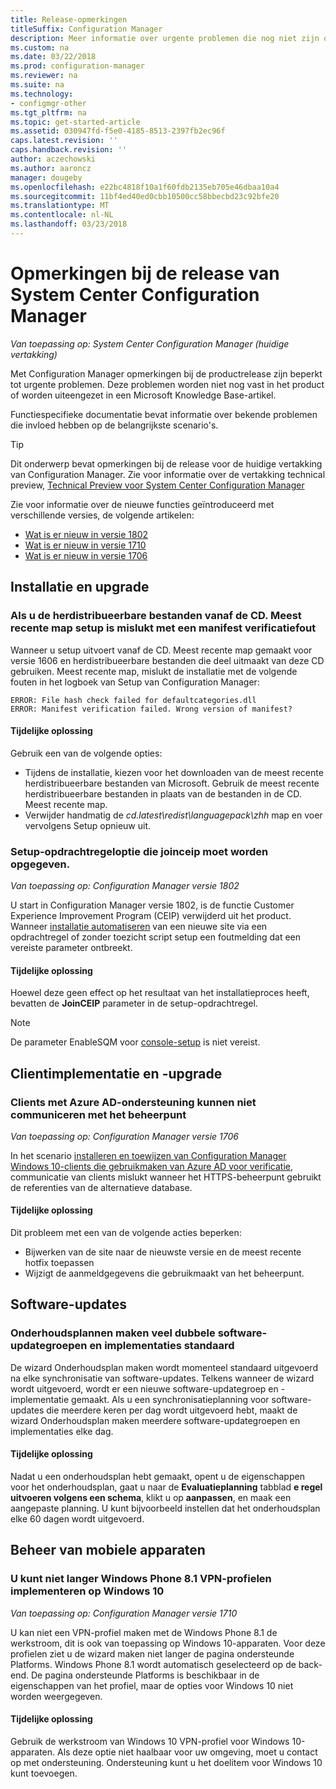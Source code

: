 ```yaml
---
title: Release-opmerkingen
titleSuffix: Configuration Manager
description: Meer informatie over urgente problemen die nog niet zijn opgelost in het product of in een Microsoft Knowledge Base-artikel besproken.
ms.custom: na
ms.date: 03/22/2018
ms.prod: configuration-manager
ms.reviewer: na
ms.suite: na
ms.technology:
- configmgr-other
ms.tgt_pltfrm: na
ms.topic: get-started-article
ms.assetid: 030947fd-f5e0-4185-8513-2397fb2ec96f
caps.latest.revision: ''
caps.handback.revision: ''
author: aczechowski
ms.author: aaroncz
manager: dougeby
ms.openlocfilehash: e22bc4818f10a1f60fdb2135eb705e46dbaa10a4
ms.sourcegitcommit: 11bf4ed40ed0cbb10500cc58bbecbd23c92bfe20
ms.translationtype: MT
ms.contentlocale: nl-NL
ms.lasthandoff: 03/23/2018
---
```

# <a name="release-notes-for-system-center-configuration-manager"></a>Opmerkingen bij de release van System Center Configuration Manager

*Van toepassing op: System Center Configuration Manager (huidige vertakking)*

Met Configuration Manager opmerkingen bij de productrelease zijn beperkt tot urgente problemen. Deze problemen worden niet nog vast in het product of worden uiteengezet in een Microsoft Knowledge Base-artikel.  

Functiespecifieke documentatie bevat informatie over bekende problemen die invloed hebben op de belangrijkste scenario's.  

> [!TIP]  
>  Dit onderwerp bevat opmerkingen bij de release voor de huidige vertakking van Configuration Manager. Zie voor informatie over de vertakking technical preview, [Technical Preview voor System Center Configuration Manager](../../../../core/get-started/technical-preview.md)  

Zie voor informatie over de nieuwe functies geïntroduceerd met verschillende versies, de volgende artikelen:
- [Wat is er nieuw in versie 1802](/sccm/core/plan-design/changes/whats-new-in-version-1802)
- [Wat is er nieuw in versie 1710](/sccm/core/plan-design/changes/whats-new-in-version-1710)
- [Wat is er nieuw in versie 1706](/sccm/core/plan-design/changes/whats-new-in-version-1706)  



## <a name="setup-and-upgrade"></a>Installatie en upgrade  


### <a name="when-using-redistributable-files-from-the-cdlatest-folder-setup-fails-with-a-manifest-verification-error"></a>Als u de herdistribueerbare bestanden vanaf de CD. Meest recente map setup is mislukt met een manifest verificatiefout
<!-- 510080, 490569  -->

Wanneer u setup uitvoert vanaf de CD. Meest recente map gemaakt voor versie 1606 en herdistribueerbare bestanden die deel uitmaakt van deze CD gebruiken. Meest recente map, mislukt de installatie met de volgende fouten in het logboek van Setup van Configuration Manager:

  `ERROR: File hash check failed for defaultcategories.dll`  
  `ERROR: Manifest verification failed. Wrong version of manifest?`

#### <a name="workaround"></a>Tijdelijke oplossing
Gebruik een van de volgende opties:
 - Tijdens de installatie, kiezen voor het downloaden van de meest recente herdistribueerbare bestanden van Microsoft. Gebruik de meest recente herdistribueerbare bestanden in plaats van de bestanden in de CD. Meest recente map.
 - Verwijder handmatig de *cd.latest\redist\languagepack\zhh* map en voer vervolgens Setup opnieuw uit.


### <a name="setup-command-line-option-joinceip-must-be-specified"></a>Setup-opdrachtregeloptie die joinceip moet worden opgegeven.
<!--510806-->
*Van toepassing op: Configuration Manager versie 1802*

U start in Configuration Manager versie 1802, is de functie Customer Experience Improvement Program (CEIP) verwijderd uit het product. Wanneer [installatie automatiseren](/sccm/core/servers/deploy/install/command-line-options-for-setup) van een nieuwe site via een opdrachtregel of zonder toezicht script setup een foutmelding dat een vereiste parameter ontbreekt. 

#### <a name="workaround"></a>Tijdelijke oplossing
Hoewel deze geen effect op het resultaat van het installatieproces heeft, bevatten de **JoinCEIP** parameter in de setup-opdrachtregel.

 > [!Note]  
 > De parameter EnableSQM voor [console-setup](/sccm/core/servers/deploy/install/install-consoles) is niet vereist.



<!-- ## Backup and recovery  -->


## <a name="client-deployment-and-upgrade"></a>Clientimplementatie en -upgrade

### <a name="azure-ad-enabled-clients-cant-communicate-with-management-point"></a>Clients met Azure AD-ondersteuning kunnen niet communiceren met het beheerpunt
<!--501089-->
*Van toepassing op: Configuration Manager versie 1706*
<!--also fixed in 1710 HFRU-->
In het scenario [installeren en toewijzen van Configuration Manager Windows 10-clients die gebruikmaken van Azure AD voor verificatie](/sccm/core/clients/deploy/deploy-clients-cmg-azure), communicatie van clients mislukt wanneer het HTTPS-beheerpunt gebruikt de referenties van de alternatieve database. 

#### <a name="workaround"></a>Tijdelijke oplossing
Dit probleem met een van de volgende acties beperken:
- Bijwerken van de site naar de nieuwste versie en de meest recente hotfix toepassen
- Wijzigt de aanmeldgegevens die gebruikmaakt van het beheerpunt.


<!-- ## Operating system deployment  -->



## <a name="software-updates"></a>Software-updates

### <a name="servicing-plans-create-many-duplicate-software-update-groups-and-deployments-by-default"></a>Onderhoudsplannen maken veel dubbele software-updategroepen en implementaties standaard  
<!-- 474326 -->
De wizard Onderhoudsplan maken wordt momenteel standaard uitgevoerd na elke synchronisatie van software-updates. Telkens wanneer de wizard wordt uitgevoerd, wordt er een nieuwe software-updategroep en -implementatie gemaakt. Als u een synchronisatieplanning voor software-updates die meerdere keren per dag wordt uitgevoerd hebt, maakt de wizard Onderhoudsplan maken meerdere software-updategroepen en implementaties elke dag.  

#### <a name="workaround"></a>Tijdelijke oplossing
 Nadat u een onderhoudsplan hebt gemaakt, opent u de eigenschappen voor het onderhoudsplan, gaat u naar de **Evaluatieplanning** tabblad **e regel uitvoeren volgens een schema**, klikt u op **aanpassen**, en maak een aangepaste planning. U kunt bijvoorbeeld instellen dat het onderhoudsplan elke 60 dagen wordt uitgevoerd.  



## <a name="mobile-device-management"></a>Beheer van mobiele apparaten  

### <a name="you-can-no-longer-deploy-windows-phone-81-vpn-profiles-to-windows-10"></a>U kunt niet langer Windows Phone 8.1 VPN-profielen implementeren op Windows 10
<!-- 503274  -->
*Van toepassing op: Configuration Manager versie 1710*

U kan niet een VPN-profiel maken met de Windows Phone 8.1 de werkstroom, dit is ook van toepassing op Windows 10-apparaten. Voor deze profielen ziet u de wizard maken niet langer de pagina ondersteunde Platforms. Windows Phone 8.1 wordt automatisch geselecteerd op de back-end. De pagina ondersteunde Platforms is beschikbaar in de eigenschappen van het profiel, maar de opties voor Windows 10 niet worden weergegeven.

#### <a name="workaround"></a>Tijdelijke oplossing
 Gebruik de werkstroom van Windows 10 VPN-profiel voor Windows 10-apparaten. Als deze optie niet haalbaar voor uw omgeving, moet u contact op met ondersteuning. Ondersteuning kunt u het doelitem voor Windows 10 kunt toevoegen.



<!-- ## Reports and monitoring    -->
<!-- ## Conditional access   -->
<!-- ## Endpoint Protection -->
